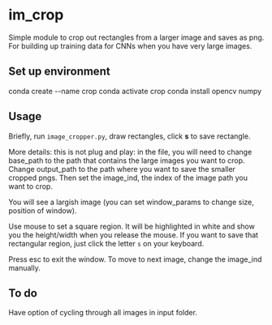 # im_crop
Simple module to crop out rectangles from a larger image and saves as png. For building up
training data for CNNs when you have very large images.

## Set up environment
  conda create --name crop
  conda activate crop
  conda install opencv numpy

## Usage
Briefly, run `image_cropper.py`, draw rectangles, click **s** to save rectangle.

More details: this is not plug and play: in the file, you will need to change base_path
to the path that contains the large images you want to crop. Change output_path to the
path where you want to save the smaller cropped pngs. Then set the image_ind, the index
of the image path you want to crop.

You will see a largish image (you can set window_params to change size, position of window).

Use mouse to set a square region. It will be highlighted in white and show you the height/width
when you release the mouse. If you want to save that rectangular region, just click the letter
`s` on your keyboard.

Press esc to exit the window. To move to next image, change the image_ind manually.

## To do
Have option of cycling through all images in input folder.
